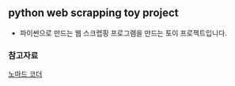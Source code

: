 ## python web scrapping toy project

- 파이썬으로 만드는 웹 스크랩핑 프로그램을 만드는 토이 프로젝트입니다.


### 참고자료
[노마드 코더](https://nomadcoders.co/python-for-beginners)